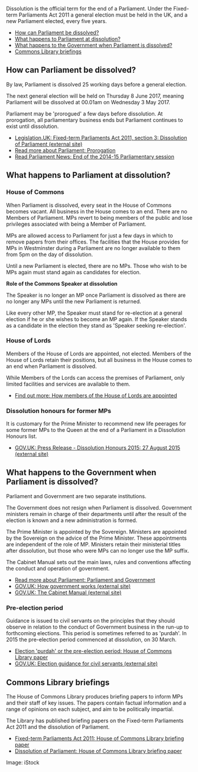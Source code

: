 <div class="inner">

<div class="rte main-introduction">

Dissolution is the official term for the end of a Parliament. Under the Fixed-term Parliaments Act 2011 a general election must be held in the UK, and a new Parliament elected, every five years.

</div>

*   [How can Parliament be dissolved?](#jump-link-0)
*   [What happens to Parliament at dissolution?](#jump-link-1)
*   [What happens to the Government when Parliament is dissolved?](#jump-link-2)
*   [Commons Library briefings](#jump-link-3)

<div id="ctl00_ctl00_FormContent_SiteSpecificPlaceholder_PageContent_ctlMainBody_wrapperDiv" class="rte">

<div>

## How can Parliament be dissolved?

By law, Parliament is dissolved 25 working days before a general election.

The next general election will be held on Thursday 8 June 2017, meaning Parliament will be dissolved at 00.01am on Wednesday 3 May 2017.

Parliament may be 'prorogued' a few days before dissolution. At prorogation, all parliamentary business ends but Parliament continues to exist until dissolution.

*   [Legislation.UK: Fixed-term Parliaments Act 2011, section 3: Dissolution of Parliament (external site)](http://www.legislation.gov.uk/ukpga/2011/14/section/3)
*   [Read more about Parliament: Prorogation](http://www.parliament.uk/about/how/occasions/prorogation/)
*   [Read Parliament News: End of the 2014-15 Parliamentary session](http://www.parliament.uk/business/news/2015/march/prorogation-end-of-session/)

## What happens to Parliament at dissolution?

### House of Commons

When Parliament is dissolved, every seat in the House of Commons becomes vacant. All business in the House comes to an end. There are no Members of Parliament. MPs revert to being members of the public and lose privileges associated with being a Member of Parliament.

MPs are allowed access to Parliament for just a few days in which to remove papers from their offices. The facilities that the House provides for MPs in Westminster during a Parliament are no longer available to them from 5pm on the day of dissolution.

Until a new Parliament is elected, there are no MPs. Those who wish to be MPs again must stand again as candidates for election.

**Role of the Commons Speaker at dissolution**

The Speaker is no longer an MP once Parliament is dissolved as there are no longer any MPs until the new Parliament is returned.

Like every other MP, the Speaker must stand for re-election at a general election if he or she wishes to become an MP again. If the Speaker stands as a candidate in the election they stand as 'Speaker seeking re-election'.

### House of Lords

Members of the House of Lords are appointed, not elected. Members of the House of Lords retain their positions, but all business in the House comes to an end when Parliament is dissolved.

While Members of the Lords can access the premises of Parliament, only limited facilities and services are available to them.

*   [Find out more: How members of the House of Lords are appointed](http://www.parliament.uk/business/lords/whos-in-the-house-of-lords/members-and-their-roles/how-members-are-appointed/)

### Dissolution honours for former MPs

It is customary for the Prime Minister to recommend new life peerages for some former MPs to the Queen at the end of a Parliament in a Dissolution Honours list.

*   [GOV.UK: Press Release - Dissolution Honours 2015: 27 August 2015 (external site)](https://www.gov.uk/government/news/dissolution-honours-2015)

## What happens to the Government when Parliament is dissolved?

Parliament and Government are two separate institutions.

The Government does not resign when Parliament is dissolved. Government ministers remain in charge of their departments until after the result of the election is known and a new administration is formed.

The Prime Minister is appointed by the Sovereign. Ministers are appointed by the Sovereign on the advice of the Prime Minister. These appointments are independent of the role of MP. Ministers retain their ministerial titles after dissolution, but those who were MPs can no longer use the MP suffix.

The Cabinet Manual sets out the main laws, rules and conventions affecting the conduct and operation of government.

*   [Read more about Parliament: Parliament and Government](http://www.parliament.uk/about/how/role/parliament-government/)
*   [GOV.UK: How government works (external site)](https://www.gov.uk/government/how-government-works)
*   [GOV.UK: The Cabinet Manual (external site)](https://www.gov.uk/government/publications/cabinet-manual)

### Pre-election period 

Guidance is issued to civil servants on the principles that they should observe in relation to the conduct of Government business in the run-up to forthcoming elections. This period is sometimes referred to as 'purdah'. In 2015 the pre-election period commenced at dissolution, on 30 March.

*   [Election 'purdah' or the pre-election period: House of Commons Library paper](http://www.parliament.uk/briefing-papers/SN05262/election-purdah-or-the-preelection-period)
*   [GOV.UK: Election guidance for civil servants (external site)](https://www.gov.uk/government/publications/election-guidance-for-civil-servants)

## Commons Library briefings

The House of Commons Library produces briefing papers to inform MPs and their staff of key issues. The papers contain factual information and a range of opinions on each subject, and aim to be politically impartial.

The Library has published briefing papers on the Fixed-term Parliaments Act 2011 and the dissolution of Parliament.

*   [Fixed-term Parliaments Act 2011: House of Commons Library briefing paper](http://www.parliament.uk/business/publications/research/briefing-papers/SN06111/fixedterm-parliaments-act-2011)
*   [Dissolution of Parliament: House of Commons Library briefing paper](http://www.parliament.uk/business/publications/research/briefing-papers/SN05085/dissolution-of-parliament)

Image: iStock

</div>

</div>

</div>

